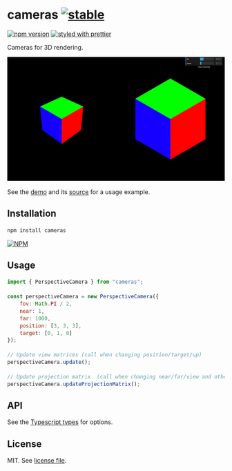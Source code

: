 # cameras [![stable](http://badges.github.io/stability-badges/dist/stable.svg)](http://github.com/badges/stability-badges)

[![npm version](https://badge.fury.io/js/cameras.svg)](https://www.npmjs.com/package/cameras)
[![styled with prettier](https://img.shields.io/badge/styled_with-prettier-ff69b4.svg)](https://github.com/prettier/prettier)

Cameras for 3D rendering.

![](https://raw.githubusercontent.com/dmnsgn/cameras/master/screenshot.jpg)

See the [demo](https://dmnsgn.github.io/cameras/) and its [source](demo.js) for a usage example.

## Installation

```bash
npm install cameras
```

[![NPM](https://nodei.co/npm/cameras.png)](https://nodei.co/npm/cameras/)

## Usage

```js
import { PerspectiveCamera } from "cameras";

const perspectiveCamera = new PerspectiveCamera({
	fov: Math.PI / 2,
	near: 1,
	far: 1000,
	position: [3, 3, 3],
	target: [0, 1, 0]
});

// Update view matrices (call when changing position/target/up)
perspectiveCamera.update();

// Update projection matrix  (call when changing near/far/view and other camera type specific options)
perspectiveCamera.updateProjectionMatrix();
```

## API

See the [Typescript types](src/types.d.ts) for options.

## License

MIT. See [license file](https://github.com/dmnsgn/cameras/blob/master/LICENSE.md).
